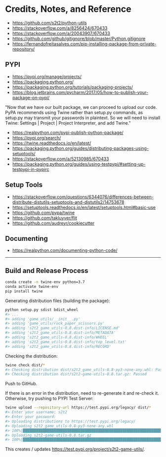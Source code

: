 # Credits, Notes, and Reference

  + https://github.com/s2t2/python-utils
  + https://stackoverflow.com/a/8256424/670433
  + https://stackoverflow.com/a/20043907/670433
  + https://github.com/github/gitignore/blob/master/Python.gitignore
  + https://fernandofreitasalves.com/pip-installing-package-from-private-repository/

## PYPI

  + https://pypi.org/manage/projects/
  + https://packaging.python.org/
  + https://packaging.python.org/tutorials/packaging-projects/
  + https://blog.jetbrains.com/pycharm/2017/05/how-to-publish-your-package-on-pypi/

"Now that we have our built package, we can proceed to upload our code. PyPA recommends using Twine rather than setup.py commands, as setup.py may transmit your passwords in plaintext. So we will need to install Twine: Settings | Project | Project Interpreter, and add Twine."

  + https://realpython.com/pypi-publish-python-package/
  + https://pypi.org/search/
  + https://twine.readthedocs.io/en/latest/
  + https://packaging.python.org/guides/distributing-packages-using-setuptools/
  + https://stackoverflow.com/a/52130985/670433
  + https://packaging.python.org/guides/using-testpypi/#setting-up-testpypi-in-pypirc

## Setup Tools

  + https://stackoverflow.com/questions/6344076/differences-between-distribute-distutils-setuptools-and-distutils2/14753678
  + https://setuptools.readthedocs.io/en/latest/setuptools.html#basic-use
  + https://github.com/pypa/twine
  + https://github.com/takluyver/flit
  + https://github.com/audreyr/cookiecutter

## Documenting

  + https://realpython.com/documenting-python-code/








<hr>

## Build and Release Process

```sh
conda create -n twine-env python=3.7
conda activate twine-env
pip install twine
```

Generating distribution files (building the package):

```sh
python setup.py sdist bdist_wheel
#> ...
#> adding 'game_utils/__init__.py'
#> adding 'game_utils/rock_paper_scissors.py'
#> adding 's2t2_game_utils-0.8.dist-info/LICENSE.md'
#> adding 's2t2_game_utils-0.8.dist-info/METADATA'
#> adding 's2t2_game_utils-0.8.dist-info/WHEEL'
#> adding 's2t2_game_utils-0.8.dist-info/top_level.txt'
#> adding 's2t2_game_utils-0.8.dist-info/RECORD'
```

Checking the distribution:

```sh
twine check dist/*
#> Checking distribution dist/s2t2_game_utils-0.8-py3-none-any.whl: Passed
#> Checking distribution dist/s2t2-game-utils-0.8.tar.gz: Passed
```

Push to GitHub.

If there is an error in the distribution, need to re-generate it and re-check it. Otherwise, try pushing to PYPI Test Server:

```sh
twine upload --repository-url https://test.pypi.org/legacy/ dist/*
#> Enter your username: s2t2
#> Enter your password:
#> Uploading distributions to https://test.pypi.org/legacy/
#> Uploading s2t2_game_utils-0.8-py3-none-any.whl
#> 100%|███████████████████████████████████████████████████████████████████| #> 6.55k/6.55k [00:00<00:00, 40.9kB/s]
#> Uploading s2t2-game-utils-0.8.tar.gz
#> 100%|███████████████████████████████████████████████████████████████████| #> 5.14k/5.14k [00:01<00:00, 4.71kB/s]
```

This creates / updates https://test.pypi.org/project/s2t2-game-utils/.
